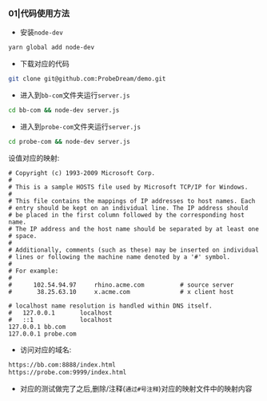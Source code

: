 ### 01|代码使用方法

- 安装`node-dev`
```bash
yarn global add node-dev 
```

- 下载对应的代码
```bash
git clone git@github.com:ProbeDream/demo.git
```

- 进入到`bb-com`文件夹运行`server.js`
```bash
cd bb-com && node-dev server.js
```

- 进入到`probe-com`文件夹运行`server.js`
```bash
cd probe-com && node-dev server.js
```
设值对应的映射:
```
# Copyright (c) 1993-2009 Microsoft Corp.
#
# This is a sample HOSTS file used by Microsoft TCP/IP for Windows.
#
# This file contains the mappings of IP addresses to host names. Each
# entry should be kept on an individual line. The IP address should
# be placed in the first column followed by the corresponding host name.
# The IP address and the host name should be separated by at least one
# space.
#
# Additionally, comments (such as these) may be inserted on individual
# lines or following the machine name denoted by a '#' symbol.
#
# For example:
#
#      102.54.94.97     rhino.acme.com          # source server
#       38.25.63.10     x.acme.com              # x client host

# localhost name resolution is handled within DNS itself.
#	127.0.0.1       localhost
#	::1             localhost
127.0.0.1 bb.com
127.0.0.1 probe.com    
```

- 访问对应的域名:
```bash
https://bb.com:8888/index.html
https://probe.com:9999/index.html
```

- 对应的测试做完了之后,删除/注释(`通过#号注释`)对应的映射文件中的映射内容
